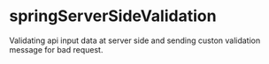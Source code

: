 # springServerSideValidation
 Validating api input data at server side and sending custon validation message for bad request.
